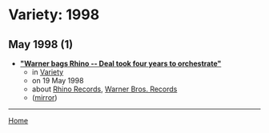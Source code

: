 # Variety: 1998

## May 1998 (1)

 - [**"Warner bags Rhino -- Deal took four years to orchestrate"**](https://variety.com/1998/music/news/warner-bags-rhino-1117470997/)
    - in [Variety](../../../publications/u-z/variety/index.md)
    - on 19 May 1998
    - about [Rhino Records](../../../topics/rhino-records/index.md), [Warner Bros. Records](../../../topics/warner-bros-records/index.md)
    - ([mirror](https://web.archive.org/web/*/https://variety.com/1998/music/news/warner-bags-rhino-1117470997/))

----

[Home](../index.md)
